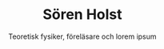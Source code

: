 ---
templateKey: 'index-page'
title: Sören Holst
subtitle: Teoretisk fysiker, föreläsare och lorem ipsum
description: >-
  Jag är teoretisk fysiker verksam vid fysikinstitutionen vid Stockholms Universitet, Fysikum. Till mina huvudintressen inom fysiken hör relativitetsteori och kvantfysik.
sections:
  - title: Tankeexperiment
    uid: tankeexperiment
    description: Att utföra experiment
    sectionItems:
      - title: Kaa
        description: Abbb
        link: '/in-english'
        featuredImage:
        - src: 'aaaa.jpg'
          alt: 'bbbb'
      - title: Kaa
        description: Abbb
        link: 'https://www.svt.se'
        featuredImage:
        - src: 'aaaa.jpg'
          alt: 'bbbb'                   
---